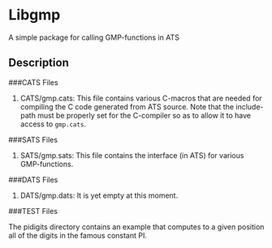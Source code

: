 # Libgmp

A simple package for calling GMP-functions in ATS

## Description

###CATS Files

1. CATS/gmp.cats: This file contains various C-macros that are
needed for compiling the C code generated from ATS source. Note that
the include-path must be properly set for the C-compiler so as to
allow it to have access to `gmp.cats`.

###SATS Files

1. SATS/gmp.sats:
This file contains the interface (in ATS) for various GMP-functions.

###DATS Files

1. DATS/gmp.dats: It is yet empty at this moment.

###TEST Files

The pidigits directory contains an example that computes
to a given position all of the digits in the famous constant PI.
